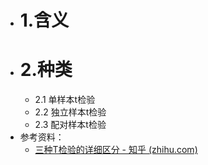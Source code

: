 - # 1.含义
- # 2.种类
	- 2.1 单样本t检验
	- 2.2 独立样本t检验
	- 2.3 配对样本t检验
- 参考资料：
	- [三种T检验的详细区分 - 知乎 (zhihu.com)](https://zhuanlan.zhihu.com/p/68736699)